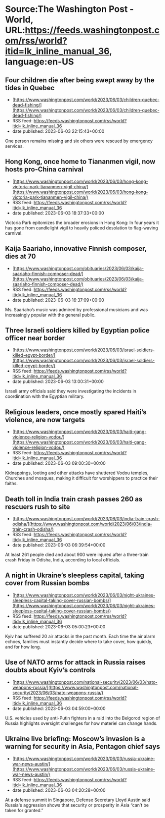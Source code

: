 # Source:The Washington Post - World, URL:https://feeds.washingtonpost.com/rss/world?itid=lk_inline_manual_36, language:en-US

## Four children die after being swept away by the tides in Quebec
 - [https://www.washingtonpost.com/world/2023/06/03/children-quebec-dead-fishing/](https://www.washingtonpost.com/world/2023/06/03/children-quebec-dead-fishing/)
 - RSS feed: https://feeds.washingtonpost.com/rss/world?itid=lk_inline_manual_36
 - date published: 2023-06-03 22:15:43+00:00

One person remains missing and six others were rescued by emergency services.

## Hong Kong, once home to Tiananmen vigil, now hosts pro-China carnival
 - [https://www.washingtonpost.com/world/2023/06/03/hong-kong-victoria-park-tiananmen-vigil-china/](https://www.washingtonpost.com/world/2023/06/03/hong-kong-victoria-park-tiananmen-vigil-china/)
 - RSS feed: https://feeds.washingtonpost.com/rss/world?itid=lk_inline_manual_36
 - date published: 2023-06-03 18:37:33+00:00

Victoria Park epitomizes the broader erosions in Hong Kong: In four years it has gone from candlelight vigil to heavily policed desolation to flag-waving carnival.

## Kaija Saariaho, innovative Finnish composer, dies at 70
 - [https://www.washingtonpost.com/obituaries/2023/06/03/kaija-saariaho-finnish-composer-dead/](https://www.washingtonpost.com/obituaries/2023/06/03/kaija-saariaho-finnish-composer-dead/)
 - RSS feed: https://feeds.washingtonpost.com/rss/world?itid=lk_inline_manual_36
 - date published: 2023-06-03 16:37:09+00:00

Ms. Saariaho’s music was admired by professional musicians and was increasingly popular with the general public.

## Three Israeli soldiers killed by Egyptian police officer near border
 - [https://www.washingtonpost.com/world/2023/06/03/israel-soldiers-killed-egypt-border/](https://www.washingtonpost.com/world/2023/06/03/israel-soldiers-killed-egypt-border/)
 - RSS feed: https://feeds.washingtonpost.com/rss/world?itid=lk_inline_manual_36
 - date published: 2023-06-03 13:00:31+00:00

Israeli army officials said they were investigating the incidents in coordination with the Egyptian military.

## Religious leaders, once mostly spared Haiti’s violence, are now targets
 - [https://www.washingtonpost.com/world/2023/06/03/haiti-gang-violence-religion-vodou/](https://www.washingtonpost.com/world/2023/06/03/haiti-gang-violence-religion-vodou/)
 - RSS feed: https://feeds.washingtonpost.com/rss/world?itid=lk_inline_manual_36
 - date published: 2023-06-03 09:00:30+00:00

Kidnappings, looting and other attacks have shuttered Vodou temples, Churches and mosques, making it difficult for worshippers to practice their faiths.

## Death toll in India train crash passes 260 as rescuers rush to site
 - [https://www.washingtonpost.com/world/2023/06/03/india-train-crash-odisha/](https://www.washingtonpost.com/world/2023/06/03/india-train-crash-odisha/)
 - RSS feed: https://feeds.washingtonpost.com/rss/world?itid=lk_inline_manual_36
 - date published: 2023-06-03 06:39:54+00:00

At least 261 people died and about 900 were injured after a three-train crash Friday in Odisha, India, according to local officials.

## A night in Ukraine’s sleepless capital, taking cover from Russian bombs
 - [https://www.washingtonpost.com/world/2023/06/03/night-ukraines-sleepless-capital-taking-cover-russian-bombs/](https://www.washingtonpost.com/world/2023/06/03/night-ukraines-sleepless-capital-taking-cover-russian-bombs/)
 - RSS feed: https://feeds.washingtonpost.com/rss/world?itid=lk_inline_manual_36
 - date published: 2023-06-03 05:00:23+00:00

Kyiv has suffered 20 air attacks in the past month. Each time the air alarm echoes, families must instantly decide where to take cover, how quickly, and for how long.

## Use of NATO arms for attack in Russia raises doubts about Kyiv’s controls
 - [https://www.washingtonpost.com/national-security/2023/06/03/nato-weapons-russia/](https://www.washingtonpost.com/national-security/2023/06/03/nato-weapons-russia/)
 - RSS feed: https://feeds.washingtonpost.com/rss/world?itid=lk_inline_manual_36
 - date published: 2023-06-03 04:59:00+00:00

U.S. vehicles used by anti-Putin fighters in a raid into the Belgorod region of Russia highlights oversight challenges for how materiel can change hands.

## Ukraine live briefing: Moscow’s invasion is a warning for security in Asia, Pentagon chief says
 - [https://www.washingtonpost.com/world/2023/06/03/russia-ukraine-war-news-austin/](https://www.washingtonpost.com/world/2023/06/03/russia-ukraine-war-news-austin/)
 - RSS feed: https://feeds.washingtonpost.com/rss/world?itid=lk_inline_manual_36
 - date published: 2023-06-03 04:20:28+00:00

At a defense summit in Singapore, Defense Secretary Lloyd Austin said Russia's aggression shows that security or prosperity in Asia “can’t be taken for granted.”

